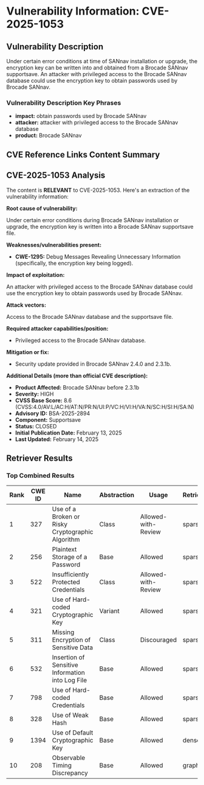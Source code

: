 # Vulnerability Information: CVE-2025-1053

## Vulnerability Description
Under certain error conditions at time of SANnav installation or upgrade, the encryption key can be written into and obtained from a Brocade SANnav supportsave. An attacker with privileged access to the Brocade SANnav database could use the encryption key to obtain passwords used by Brocade SANnav.

### Vulnerability Description Key Phrases
- **impact:** obtain passwords used by Brocade SANnav
- **attacker:** attacker with privileged access to the Brocade SANnav database
- **product:** Brocade SANnav

## CVE Reference Links Content Summary
## CVE-2025-1053 Analysis

The content is **RELEVANT** to CVE-2025-1053. Here's an extraction of the vulnerability information:

**Root cause of vulnerability:**

Under certain error conditions during Brocade SANnav installation or upgrade, the encryption key is written into a Brocade SANnav supportsave file.

**Weaknesses/vulnerabilities present:**

*   **CWE-1295:** Debug Messages Revealing Unnecessary Information (specifically, the encryption key being logged).

**Impact of exploitation:**

An attacker with privileged access to the Brocade SANnav database could use the encryption key to obtain passwords used by Brocade SANnav.

**Attack vectors:**

Access to the Brocade SANnav database and the supportsave file.

**Required attacker capabilities/position:**

*   Privileged access to the Brocade SANnav database.

**Mitigation or fix:**

*   Security update provided in Brocade SANnav 2.4.0 and 2.3.1b.

**Additional Details (more than official CVE description):**

*   **Product Affected:** Brocade SANnav before 2.3.1b
*   **Severity:** HIGH
*   **CVSS Base Score:** 8.6 (CVSS:4.0/AV:L/AC:H/AT:N/PR:N/UI:P/VC:H/VI:H/VA:N/SC:H/SI:H/SA:N)
*   **Advisory ID:** BSA-2025-2894
*   **Component:** Supportsave
*   **Status:** CLOSED
*   **Initial Publication Date:** February 13, 2025
*   **Last Updated:** February 14, 2025

## Retriever Results

### Top Combined Results

| Rank | CWE ID | Name | Abstraction | Usage  | Retrievers | Individual Scores |
|------|--------|------|-------------|-------|------------|-------------------|
| 1 | 327 | Use of a Broken or Risky Cryptographic Algorithm | Class | Allowed-with-Review | sparse | 0.116 |
| 2 | 256 | Plaintext Storage of a Password | Base | Allowed | sparse | 0.107 |
| 3 | 522 | Insufficiently Protected Credentials | Class | Allowed-with-Review | sparse | 0.095 |
| 4 | 321 | Use of Hard-coded Cryptographic Key | Variant | Allowed | sparse | 0.091 |
| 5 | 311 | Missing Encryption of Sensitive Data | Class | Discouraged | sparse | 0.089 |
| 6 | 532 | Insertion of Sensitive Information into Log File | Base | Allowed | sparse | 0.087 |
| 7 | 798 | Use of Hard-coded Credentials | Base | Allowed | sparse | 0.086 |
| 8 | 328 | Use of Weak Hash | Base | Allowed | sparse | 0.086 |
| 9 | 1394 | Use of Default Cryptographic Key | Base | Allowed | dense | 0.437 |
| 10 | 208 | Observable Timing Discrepancy | Base | Allowed | graph | 0.002 |

